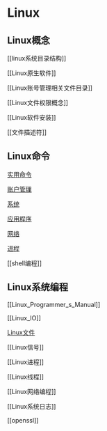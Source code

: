 # Linux 

## Linux概念

[[linux系统目录结构]]

[[Linux原生软件]]

[[Linux账号管理相关文件目录]]

[[Linux文件权限概念]]

[[Linux软件安装]]

[[文件描述符]]

## Linux命令

[实用命令](Linux实用命令.md)

[账户管理](Linux账户管理.md)

[系统](Linux_System_Command.md)

[应用程序](Linux_Application_Command.md)

[网络](Linux网络命令.md)

[进程](Linux进程命令.md)

[[shell编程]]

## Linux系统编程

[[Linux_Programmer_s_Manual]]

[[Linux_IO]]

[Linux文件](Linux_file_API.md)

[[Linux信号]]

[[Linux进程]]

[[Linux线程]]

[[Linux网络编程]]

[[Linux系统日志]]

[[openssl]]